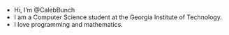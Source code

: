 - Hi, I’m @CalebBunch
- I am a Computer Science student at the Georgia Institute of Technology. 
- I love programming and mathematics.


<!---
CalebBunch/CalebBunch is a ✨ special ✨ repository because its `README.md` (this file) appears on your GitHub profile.
You can click the Preview link to take a look at your changes.
--->
